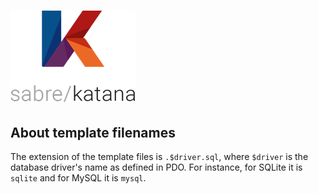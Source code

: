 # ![K (sabre/katana's logo)](../../../../public/static/image/katana_logo_full.png)

## About template filenames

The extension of the template files is `.$driver.sql`, where `$driver` is the
database driver's name as defined in PDO. For instance, for SQLite it is
`sqlite` and for MySQL it is `mysql`.
